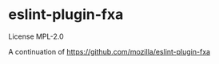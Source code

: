 # eslint-plugin-fxa

License MPL-2.0

A continuation of https://github.com/mozilla/eslint-plugin-fxa
